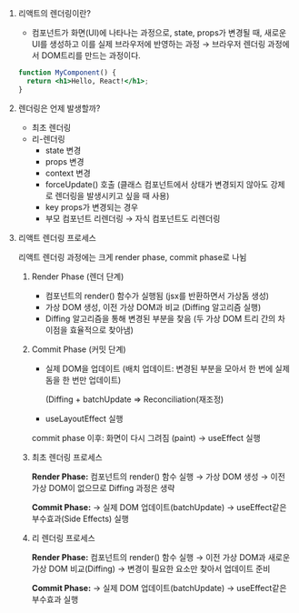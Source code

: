 1. 리액트의 렌더링이란?
    
    - 컴포넌트가 화면(UI)에 나타나는 과정으로, state, props가 변경될 때, 새로운 UI를 생성하고 이를 실제 브라우저에 반영하는 과정 → 브라우저 렌더링 과정에서 DOM트리를 만드는 과정이다.
    
    ```jsx
    function MyComponent() {
      return <h1>Hello, React!</h1>;
    }
    ```
    
2. 렌더링은 언제 발생할까?
    
    - 최초 렌더링
    - 리-렌더링
        - state 변경
        - props 변경
        - context 변경
        - forceUpdate() 호출 (클래스 컴포넌트에서 상태가 변경되지 않아도 강제로 렌더링을 발생시키고 싶을 때 사용)
        - key props가 변경되는 경우
        - 부모 컴포넌트 리렌더링 → 자식 컴포넌트도 리렌더링
3. 리액트 렌더링 프로세스
    
    리액트 렌더링 과정에는 크게 render phase, commit phase로 나뉨
    
    1. Render Phase (렌더 단계)
        
        - 컴포넌트의 render() 함수가 실행됨 (jsx를 반환하면서 가상돔 생성)
        - 가상 DOM 생성, 이전 가상 DOM과 비교 (Diffing 알고리즘 실행)
        - Diffing 알고리즘을 통해 변경된 부분을 찾음 (두 가상 DOM 트리 간의 차이점을 효율적으로 찾아냄)
    2. Commit Phase (커밋 단계)
        
        - 실제 DOM을 업데이트 (배치 업데이트: 변경된 부분을 모아서 한 번에 실제 돔을 한 번만 업데이트)
            
            (Diffing + batchUpdate ⇒ Reconciliation(재조정)
            
        - useLayoutEffect 실행
            
        
        commit phase 이후: 화면이 다시 그려짐 (paint) → useEffect 실행
        
    3. 최초 렌더링 프로세스
        
        **Render Phase:** 컴포넌트의 render() 함수 실행 → 가상 DOM 생성 → 이전 가상 DOM이 없으므로 Diffing 과정은 생략
        
        **Commit Phase:** → 실제 DOM 업데이트(batchUpdate) → useEffect같은 부수효과(Side Effects) 실행
        
    4. 리 렌더링 프로세스
        
        **Render Phase:** 컴포넌트의 render() 함수 실행 → 이전 가상 DOM과 새로운 가상 DOM 비교(Diffing) → 변경이 필요한 요소만 찾아서 업데이트 준비
        
        **Commit Phase:** → 실제 DOM 업데이트(batchUpdate) → useEffect같은 부수효과 실행